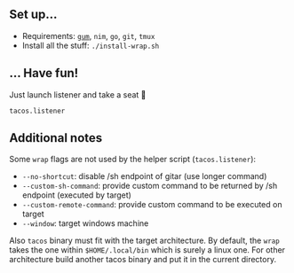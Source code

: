 ## Set up...

* Requirements: [`gum`](https://github.com/charmbracelet/gum#installation), `nim`, `go`, `git`, `tmux`
* Install all the stuff: `./install-wrap.sh`

## ... Have fun!

Just launch listener and take a seat 💺

```shell
tacos.listener
```

## Additional notes

Some `wrap` flags are not used by the helper script (`tacos.listener`):
* `--no-shortcut`: disable /sh endpoint of gitar (use longer command)
* `--custom-sh-command`: provide custom command to be returned by /sh endpoint (executed by target)
* `--custom-remote-command`: provide custom command to be executed on target
* `--window`: target windows machine

Also `tacos` binary must fit with the target architecture. By default, the `wrap` takes the one within `$HOME/.local/bin` which is surely a linux one. For other architecture build another tacos binary and put it in the current directory.
